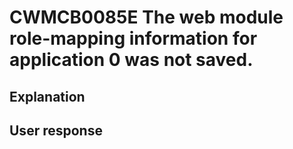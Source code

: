 # CWMCB0085E The web module role-mapping information for application 0 was not saved.

## Explanation

## User response